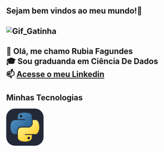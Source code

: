 ## Sejam bem vindos ao meu mundo!👋

![Gif_Gatinha](https://media.tenor.com/T8KOdP8iV7oAAAAM/typing-computer.gif)
---------------------

💁 Olá, me chamo Rubia Fagundes</br>
🎓 Sou graduanda em Ciência De Dados </br>
📫 [Acesse o meu Linkedin](www.linkedin.com/in/rubia-fagundes) </br>
------------

## Minhas Tecnologias

<img src="https://github.com/tandpfun/skill-icons/raw/main/icons/Python-Dark.svg" width="100px">
          
          
          

<!--
**ru-fagundes/ru-fagundes** is a ✨ _special_ ✨ repository because its `README.md` (this file) appears on your GitHub profile.

Here are some ideas to get you started:

- 🔭 I’m currently working on ...
- 🌱 I’m currently learning ...
- 👯 I’m looking to collaborate on ...
- 🤔 I’m looking for help with ...
- 💬 Ask me about ...
- 📫 How to reach me: ...
- 😄 Pronouns: ...
- ⚡ Fun fact: ...
-->
